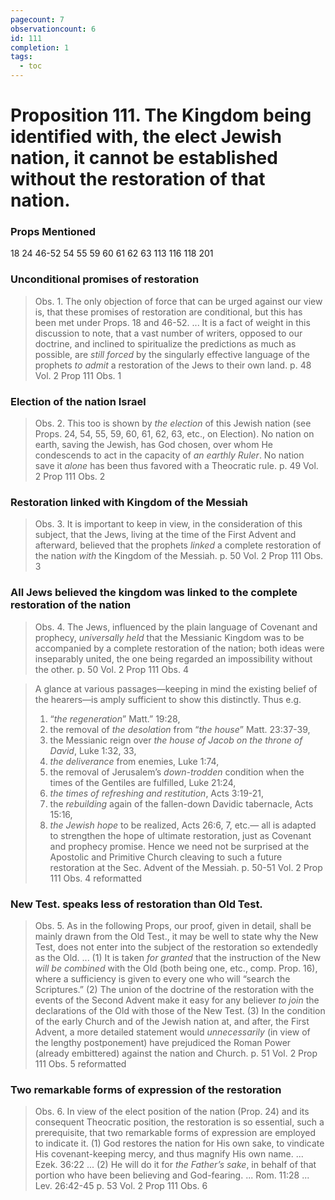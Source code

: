 ```yaml
---
pagecount: 7
observationcount: 6
id: 111
completion: 1
tags:
  - toc
---
```

# Proposition 111. The Kingdom being identified with, the elect Jewish nation, it cannot be established without the restoration of that nation.

### Props Mentioned
18 24 46-52 54 55 59 60 61 62 63 113 116 118 201
### Unconditional promises of restoration
>Obs. 1. The only objection of force that can be urged against our view is, that these promises of restoration are conditional, but this has been met under Props. 18 and 46-52.
>...
>It is a fact of weight in this discussion to note, that a vast number of writers, opposed to our doctrine, and inclined to spiritualize the predictions as much as possible, are *still forced* by the singularly effective language of the prophets *to admit* a restoration of the Jews to their own land.
>p. 48 Vol. 2 Prop 111 Obs. 1
### Election of the nation Israel
>Obs. 2. This too is shown by *the election* of this Jewish nation (see Props. 24, 54, 55, 59, 60, 61, 62, 63, etc., on Election). No nation on earth, saving the Jewish, has God chosen, over whom He condescends to act in the capacity of *an earthly Ruler*. No nation save it *alone* has been thus favored with a Theocratic rule.
>p. 49 Vol. 2 Prop 111 Obs. 2
### Restoration linked with Kingdom of the Messiah
>Obs. 3. It is important to keep in view, in the consideration of this subject, that the Jews, living at the time of the First Advent and afterward, believed that the prophets *linked* a complete restoration of the nation *with* the Kingdom of the Messiah.
>p. 50 Vol. 2 Prop 111 Obs. 3
### All Jews believed the kingdom was linked to the complete restoration of the nation
>Obs. 4. The Jews, influenced by the plain language of Covenant and prophecy, *universally held* that the Messianic Kingdom was to be accompanied by a complete restoration of the nation; both ideas were inseparably united, the one being regarded an impossibility without the other.
>p. 50 Vol. 2 Prop 111 Obs. 4

>A glance at various passages—keeping in mind the existing belief of the hearers—is amply sufficient to show this distinctly. Thus e.g. 
>1. “*the regeneration*” Matt.” 19:28, 
>2. the removal of *the desolation* from “*the house*” Matt. 23:37-39, 
>3. the Messianic reign over *the house of Jacob on the throne of David*, Luke 1:32, 33, 
>4. *the deliverance* from enemies, Luke 1:74, 
>5. the removal of Jerusalem’s *down-trodden* condition when the times of the Gentiles are fulfilled, Luke 21:24, 
>6. *the times of refreshing and restitution*, Acts 3:19-21, 
>7. the *rebuilding* again of the fallen-down Davidic tabernacle, Acts 15:16, 
>8. *the Jewish hope* to be realized, Acts 26:6, 7, etc.—
>all is adapted to strengthen the hope of ultimate restoration, just as Covenant and prophecy promise. Hence we need not be surprised at the Apostolic and Primitive Church cleaving to such a future restoration at the Sec. Advent of the Messiah.
>p. 50-51 Vol. 2 Prop 111 Obs. 4 reformatted
### New Test. speaks less of restoration than Old Test.
>Obs. 5. As in the following Props, our proof, given in detail, shall be mainly drawn from the Old Test., it may be well to state why the New Test, does not enter into the subject of the restoration so extendedly as the Old.
>...
>(1) It is taken *for granted* that the instruction of the New *will be combined* with the Old (both being one, etc., comp. Prop. 16), where a sufficiency is given to every one who will “search the Scriptures.” 
>(2) The union of the doctrine of the restoration with the events of the Second Advent make it easy for any believer *to join* the declarations of the Old with those of the New Test. 
>(3) In the condition of the early Church and of the Jewish nation at, and after, the First Advent, a more detailed statement would *unnecessarily* (in view of the lengthy postponement) have prejudiced the Roman Power (already embittered) against the nation and Church.
>p. 51 Vol. 2 Prop 111 Obs. 5 reformatted
### Two remarkable forms of expression of the restoration
>Obs. 6. In view of the elect position of the nation (Prop. 24) and its consequent Theocratic position, the restoration is so essential, such a prerequisite, that two remarkable forms of expression are employed to indicate it. 
>(1) God restores the nation for His own sake, to vindicate His covenant-keeping mercy, and thus magnify His own name. ... Ezek. 36:22 ...
>(2) He will do it for *the Father’s sake*, in behalf of that portion who have been believing and God-fearing. ... Rom. 11:28 ... Lev. 26:42-45
>p. 53 Vol. 2 Prop 111 Obs. 6